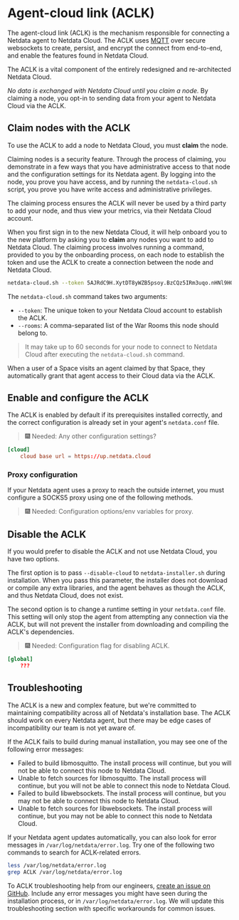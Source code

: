 <!--
---
title: "Agent-cloud link (ACLK)"
description: "The agent-cloud link (ACLK) is the mechanism responsible for connecting a Netdata agent to Netdata Cloud. 
The ACLK uses MQTT over secure websockets to create, persist, and encrypt the connect from end-to-end, and enable the 
features found in Netdata Cloud."
date: 2020-03-16
custom_edit_url: https://github.com/netdata/netdata/edit/master/aclk/README.md
---
-->

# Agent-cloud link (ACLK)

The agent-cloud link (ACLK) is the mechanism responsible for connecting a Netdata agent to Netdata Cloud. The ACLK uses
[MQTT](https://en.wikipedia.org/wiki/MQTT) over secure websockets to create, persist, and encrypt the connect from
end-to-end, and enable the features found in Netdata Cloud.

The ACLK is a vital component of the entirely redesigned and re-architected Netdata Cloud.

_No data is exchanged with Netdata Cloud until you claim a node._ By claiming a node, you opt-in to sending data from
your agent to Netdata Cloud via the ACLK.

## Claim nodes with the ACLK

To use the ACLK to add a node to Netdata Cloud, you must **claim** the node.

Claiming nodes is a security feature. Through the process of claiming, you demonstrate in a few ways that you have
administrative access to that node and the configuration settings for its Netdata agent. By logging into the node, you
prove you have access, and by running the `netdata-cloud.sh` script, you prove you have write access and administrative
privileges.

The claiming process ensures the ACLK will never be used by a third party to add your node, and thus view your metrics,
via their Netdata Cloud account.

When you first sign in to the new Netdata Cloud, it will help onboard you to the new platform by asking you to **claim**
any nodes you want to add to Netdata Cloud. The claiming process involves running a command, provided to you by the
onboarding process, on each node to establish the token and use the ACLK to create a connection between the node and
Netdata Cloud.

```bash
netdata-cloud.sh --token 5AJRdC9H.XytDT8yWZB5psoy.BzCQz5IRm3uqo.nHNl9HQG3nEiTbPBxu_qYW2xdeFsEqFboD2.sf6zVPuveRtK3Xc1ouuDOS9hiCCLJRx1IBvktsvD16zH57tfCYh3kWxjEQH4 --rooms general,web
```

The `netdata-cloud.sh` command takes two arguments:

-   `--token`: The unique token to your Netdata Cloud account to establish the ACLK.
-   `--rooms`: A comma-separated list of the War Rooms this node should belong to.

> It may take up to 60 seconds for your node to connect to Netdata Cloud after executing the `netdata-cloud.sh` command.

When a user of a Space visits an agent claimed by that Space, they automatically grant that agent access to their Cloud
data via the ACLK.

## Enable and configure the ACLK

The ACLK is enabled by default if its prerequisites installed correctly, and the correct configuration is already set in
your agent's `netdata.conf` file.

> 🎆 Needed: Any other configuration settings?

```conf
[cloud]
    cloud base url = https://up.netdata.cloud
```

### Proxy configuration

If your Netdata agent uses a proxy to reach the outside internet, you must configure a SOCKS5 proxy using one of the
following methods.

> 🎆 Needed: Configuration options/env variables for proxy.

## Disable the ACLK

If you would prefer to disable the ACLK and not use Netdata Cloud, you have two options.

The first option is to pass `--disable-cloud` to `netdata-installer.sh` during installation. When you pass this
parameter, the installer does not download or compile any extra libraries, and the agent behaves as though the ACLK, and
thus Netdata Cloud, does not exist.

The second option is to change a runtime setting in your `netdata.conf` file. This setting will only stop the agent from
attempting any connection via the ACLK, but will not prevent the installer from downloading and compiling the ACLK's
dependencies.

> 🎆 Needed: Configuration flag for disabling ACLK.

```conf
[global]
    ???
```

## Troubleshooting

The ACLK is a new and complex feature, but we're committed to maintaining compatibility across all of Netdata's
installation base. The ACLK should work on every Netdata agent, but there may be edge cases of incompatibility our team
is not yet aware of.

If the ACLK fails to build during manual installation, you may see one of the following error messages:

-   Failed to build libmosquitto. The install process will continue, but you will not be able to connect this node to
    Netdata Cloud.
-   Unable to fetch sources for libmosquitto. The install process will continue, but you will not be able to connect
    this node to Netdata Cloud.
-   Failed to build libwebsockets. The install process will continue, but you may not be able to connect this node to
    Netdata Cloud.
-   Unable to fetch sources for libwebsockets. The install process will continue, but you may not be able to connect
    this node to Netdata Cloud.

If your Netdata agent updates automatically, you can also look for error messages in `/var/log/netdata/error.log`. Try
one of the following two commands to search for ACLK-related errors.

```bash
less /var/log/netdata/error.log
grep ACLK /var/log/netdata/error.log
```

To ACLK troubleshooting help from our engineers, [create an issue on
GitHub](https://github.com/netdata/netdata/issues/new?labels=bug%2C+needs+triage%2C+ACLK&template=bug_report.md&title=The+installer+failed+to+prepare+the+required+dependencies+for+Netdata+Cloud+functionality).
Include any error messages you might have seen during the installation process, or in `/var/log/netdata/error.log`. We
will update this troubleshooting section with specific workarounds for common issues.
